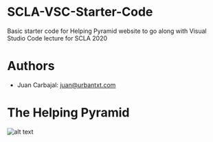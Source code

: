# SCLA-VSC-Starter-Code
Basic starter code for Helping Pyramid website to go along with Visual Studio Code lecture for SCLA 2020
# Authors
- Juan Carbajal: juan@urbantxt.com
# The Helping Pyramid 
![alt text](https://i.ibb.co/30ycK0C/Screen-Shot-2020-07-16-at-7-47-47-PM-1.png)
